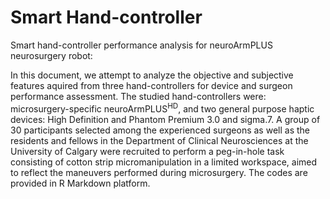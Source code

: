 # Smart Hand-controller
Smart hand-controller performance analysis for neuroArmPLUS neurosurgery robot:

In this document, we attempt to analyze the objective and subjective features aquired from three hand-controllers for device and surgeon performance assessment. The studied hand-controllers were: microsurgery-specific neuroArmPLUS<sup>HD</sup>, and two general purpose haptic devices: High Definition and Phantom Premium 3.0 and sigma.7. A group of 30 participants selected among the experienced surgeons as well as the residents and fellows in the Department of Clinical Neurosciences at the University of Calgary were recruited to perform a peg-in-hole task consisting of cotton strip micromanipulation in a limited workspace, aimed to reflect the maneuvers performed during microsurgery. The codes are provided in R Markdown platform.
